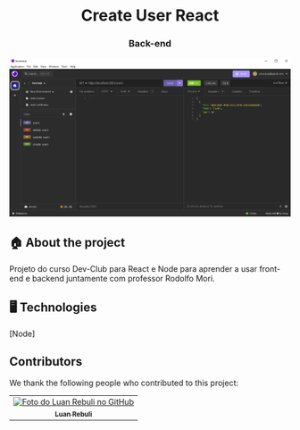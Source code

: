 <h1 align="center">Create User React</h1>

<h3 align="center">
  Back-end
</h3>

<img src="./assets/back-end-pictures.PNG" alt="img project">

## 🏠 About the project

Projeto do curso Dev-Club para React e Node para aprender a usar front-end e backend juntamente com professor Rodolfo Mori.
<br>

## 🖥️ Technologies

[Node] <br>

## Contributors

We thank the following people who contributed to this project:

<table>
  <tr>
    <td align="center">
      <a href="#">
        <img src="https://avatars.githubusercontent.com/u/39808312?s=400&u=979267330c7ff3d03836b693538d67d904c9baad&v=4" width="100px;" alt="Foto do Luan Rebuli no GitHub"/><br>
        <sub>
          <b>Luan Rebuli</b>
        </sub>
      </a>
    </td>
  </tr>

</table>
